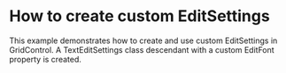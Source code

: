 # How to create custom EditSettings


This example demonstrates how to create and use custom EditSettings in GridControl. A TextEditSettings class descendant with a custom EditFont property is created.

<br/>


